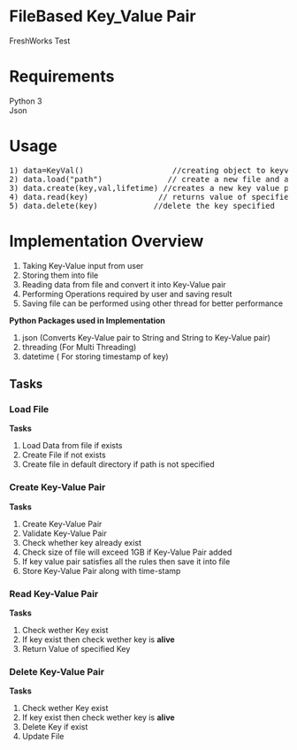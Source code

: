 # FileBased Key_Value Pair
FreshWorks Test
# Requirements
Python 3</br>
Json
# Usage
<pre>
1) data=KeyVal()                   //creating object to keyval pair
2) data.load("path")              // create a new file and also  load the file if already exist
3) data.create(key,val,lifetime) //creates a new key value pair
4) data.read(key)               // returns value of specified key
5) data.delete(key)            //delete the key specified
</pre>
# Implementation Overview
1) Taking Key-Value input from user</br>
2) Storing them into file</br>
3) Reading data from file and convert it into Key-Value pair</br>
4) Performing Operations required by user and saving result
5) Saving file can be performed using other thread for better performance

<b>Python Packages used in Implementation</b>
1) json  (Converts Key-Value pair to String and String to Key-Value pair) </br>
2) threading (For Multi Threading) </br>
3) datetime ( For storing timestamp of key)
## Tasks
### Load File
<b>Tasks</b>
1) Load Data from file if exists
2) Create File if not exists
3) Create file in default directory if path is not specified
### Create Key-Value Pair
<b>Tasks</b>
1) Create Key-Value Pair 
2) Validate Key-Value Pair  
3) Check whether key already exist
4) Check size of file will exceed 1GB if Key-Value Pair added
5) If key value pair satisfies all the rules then save it into file
6) Store Key-Value Pair along with time-stamp
### Read Key-Value Pair
<b>Tasks</b>
1) Check wether Key exist
2) If key exist then check wether key is <b>alive</b>
3) Return Value of specified Key
### Delete Key-Value Pair
<b>Tasks</b>
1) Check wether Key exist
2) If key exist then check wether key is <b>alive</b>
3) Delete Key if exist
4) Update File 
